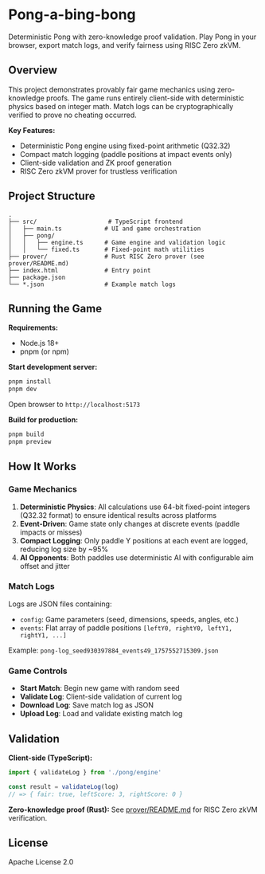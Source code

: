 # Pong-a-bing-bong

Deterministic Pong with zero-knowledge proof validation. Play Pong in your browser, export match logs, and verify fairness using RISC Zero zkVM.

## Overview

This project demonstrates provably fair game mechanics using zero-knowledge proofs. The game runs entirely client-side with deterministic physics based on integer math. Match logs can be cryptographically verified to prove no cheating occurred.

**Key Features:**
- Deterministic Pong engine using fixed-point arithmetic (Q32.32)
- Compact match logging (paddle positions at impact events only)
- Client-side validation and ZK proof generation
- RISC Zero zkVM prover for trustless verification

## Project Structure

```
.
├── src/                    # TypeScript frontend
│   ├── main.ts            # UI and game orchestration
│   ├── pong/
│   │   ├── engine.ts      # Game engine and validation logic
│   │   └── fixed.ts       # Fixed-point math utilities
├── prover/                # Rust RISC Zero prover (see prover/README.md)
├── index.html             # Entry point
├── package.json
└── *.json                 # Example match logs
```

## Running the Game

**Requirements:**
- Node.js 18+
- pnpm (or npm)

**Start development server:**
```bash
pnpm install
pnpm dev
```

Open browser to `http://localhost:5173`

**Build for production:**
```bash
pnpm build
pnpm preview
```

## How It Works

### Game Mechanics

1. **Deterministic Physics**: All calculations use 64-bit fixed-point integers (Q32.32 format) to ensure identical results across platforms
2. **Event-Driven**: Game state only changes at discrete events (paddle impacts or misses)
3. **Compact Logging**: Only paddle Y positions at each event are logged, reducing log size by ~95%
4. **AI Opponents**: Both paddles use deterministic AI with configurable aim offset and jitter

### Match Logs

Logs are JSON files containing:
- `config`: Game parameters (seed, dimensions, speeds, angles, etc.)
- `events`: Flat array of paddle positions `[leftY0, rightY0, leftY1, rightY1, ...]`

Example: `pong-log_seed930397884_events49_1757552715309.json`

### Game Controls

- **Start Match**: Begin new game with random seed
- **Validate Log**: Client-side validation of current log
- **Download Log**: Save match log as JSON
- **Upload Log**: Load and validate existing match log

## Validation

**Client-side (TypeScript):**
```typescript
import { validateLog } from './pong/engine'

const result = validateLog(log)
// => { fair: true, leftScore: 3, rightScore: 0 }
```

**Zero-knowledge proof (Rust):**
See [prover/README.md](./prover/README.md) for RISC Zero zkVM verification.

## License

Apache License 2.0
